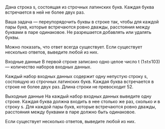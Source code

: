 Дана строка s, состоящая из строчных латинских букв. Каждая буква встречается в ней не более двух раз.

Ваша задача — переупорядочить буквы в строке так, чтобы для каждой пары букв, которые встречаются ровно дважды, расстояния между буквами в паре одинаковое. Не разрешается добавлять или удалять буквы.

Можно показать, что ответ всегда существует. Если существует несколько ответов, выведите любой из них.

Входные данные
В первой строке записано одно целое число t (1≤t≤103) — количество наборов входных данных.

Каждый набор входных данных содержит одну непустую строку s, состоящую из строчных латинских букв. Каждая буква встречается в строке не более двух раз. Длина строки не превосходит 52.

Выходные данные
На каждый набор входных данных выведите одну строке. Каждая буква должна входить в нее столько же раз, сколько и в строку s. Для каждой пары букв, которые встречаются ровно дважды, расстояния между буквами в паре должно быть одинаковое.

Если существует несколько ответов, выведите любой из них.